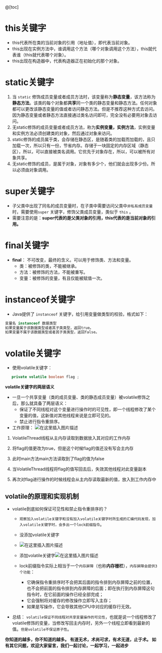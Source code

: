 ﻿@[toc]
# this关键字
* this代表所在类的当前对象的引用（地址值），即代表当前对象。
* this出现在实例方法中，谁调用这个方法（哪个对象调用这个方法），this就代表谁（this就代表哪个对象）。
* this出现在构造器中，代表构造器正在初始化的那个对象。
#  static关键字
1. 当 `static` 修饰成员变量或者成员方法时，该变量称为**静态变量**，该方法称为**静态方法**。该类的每个对象都**共享**同一个类的静态变量和静态方法。任何对象都可以更改该静态变量的值或者访问静态方法。但是不推荐这种方式去访问。因为静态变量或者静态方法直接通过类名访问即可，完全没有必要用对象去访问。
2. 无static修饰的成员变量或者成员方法，称为**实例变量，实例方法**，实例变量和实例方法必须创建类的对象，然后通过对象来访问。
3. static修饰的成员属于类，会存储在静态区，是随着类的加载而加载的，且只加载一次，所以只有一份，节省内存。存储于一块固定的内存区域（静态区），所以，可以直接被类名调用。它优先于对象存在，所以，可以被所有对象共享。
4. 无static修饰的成员，是属于对象，对象有多少个，他们就会出现多少份。所以必须由对象调用。

#  super关键字
* 子父类中出现了同名的成员变量时，在子类中需要访问父类中`非私有成员变量`时，需要使用`super` 关键字，修饰父类成员变量，类似于 `this` 。
* 需要注意的是：**super代表的是父类对象的引用，this代表的是当前对象的引用。**
# final关键字  
* **final**：  不可改变，最终的含义。可以用于修饰类、方法和变量。
	- 类：被修饰的类，不能被继承。
	- 方法：被修饰的方法，不能被重写。
	- 变量：被修饰的变量，有且仅能被赋值一次。
# instanceof关键字
* Java提供了 `instanceof` 关键字，给引用变量做类型的校验，格式如下：
```java
变量名 instanceof 数据类型 
如果变量属于该数据类型或者其子类类型，返回true。
如果变量不属于该数据类型或者其子类类型，返回false。
```
#  volatile关键字
* 使用volatile关键字：
```java
   private volatile boolean flag ;
```
**volatile关键字的两层语义**
* 一旦一个共享变量（类的成员变量、类的静态成员变量）被volatile修饰之后，那么就具备了两层语义：
	* 保证了不同线程对这个变量进行操作时的可见性，即一个线程修改了某个变量的值，这新值对其他线程来说是立即可见的。
	* 禁止进行指令重排序。
* 工作原理：
![在这里插入图片描述](https://img-blog.csdnimg.cn/202004051702037.png?x-oss-process=image/watermark,type_ZmFuZ3poZW5naGVpdGk,shadow_10,text_aHR0cHM6Ly9ibG9nLmNzZG4ubmV0L3FxXzQwNzIyODI3,size_16,color_FFFFFF,t_70#pic_center)
1. VolatileThread线程从主内存读取到数据放入其对应的工作内存

2. 将flag的值更改为true，但是这个时候flag的值还没有写会主内存

3. 此时main方法main方法读取到了flag的值为false

4. 当VolatileThread线程将flag的值写回去后，失效其他线程对此变量副本

5. 再次对flag进行操作的时候线程会从主内存读取最新的值，放入到工作内存中

##  volatile的原理和实现机制
* volatile到底如何保证可见性和禁止指令重排序的？
	* `观察加入volatile关键字和没有加入volatile关键字时所生成的汇编代码发现，加入volatile关键字时，会多出一个lock前缀指令`。

	* 没添加volatile关键字
	* ![在这里插入图片描述](https://img-blog.csdnimg.cn/20200405180853777.png#pic_center)
	* 添加volatile关键字![在这里插入图片描述](https://img-blog.csdnimg.cn/20200405180414731.png?x-oss-process=image/watermark,type_ZmFuZ3poZW5naGVpdGk,shadow_10,text_aHR0cHM6Ly9ibG9nLmNzZG4ubmV0L3FxXzQwNzIyODI3,size_16,color_FFFFFF,t_70#pic_center)

	* lock前缀指令实际上相当于一个`内存屏障`（也称**内存栅栏**），`内存屏障会提供3个功能`：
		* 它确保指令重排序时不会把其后面的指令排到内存屏障之前的位置，也不会把前面的指令排到内存屏障的后面；即在执行到内存屏障这句指令时，在它前面的操作已经全部完成；
		* 它会强制将对缓存的修改操作立即写入主存；
		* 如果是写操作，它会导致其他CPU中对应的缓存行无效。

* 总结： `volatile保证不同线程对共享变量操作的可见性`，也就是说一个线程修改了volatile修饰的变量，当修改写回主内存时，另外一个线程立即看到最新的值。`但是volatile不保证原子性`。

**你知道的越多，你不知道的越多。
有道无术，术尚可求，有术无道，止于术。
如有其它问题，欢迎大家留言，我们一起讨论，一起学习，一起进步**
